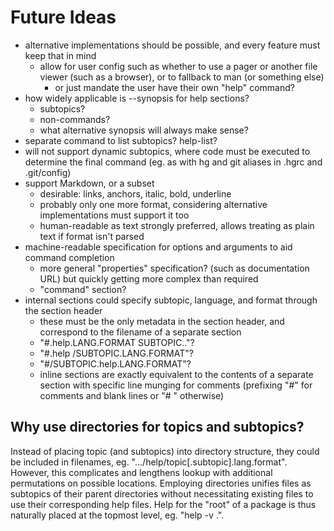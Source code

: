 Future Ideas
====

* alternative implementations should be possible, and every feature must keep that in mind
    * allow for user config such as whether to use a pager or another file viewer (such as a browser), or to fallback to man (or something else)
        * or just mandate the user have their own "help" command?
* how widely applicable is --synopsis for help sections?
    * subtopics?
    * non-commands?
    * what alternative synopsis will always make sense?
* separate command to list subtopics?  help-list?
* will not support dynamic subtopics, where code must be executed to determine the final command (eg. as with hg and git aliases in .hgrc and .git/config)
* support Markdown, or a subset
    * desirable: links, anchors, italic, bold, underline
    * probably only one more format, considering alternative implementations must support it too
    * human-readable as text strongly preferred, allows treating as plain text if format isn't parsed
* machine-readable specification for options and arguments to aid command completion
    * more general "properties" specification? (such as documentation URL) but quickly getting more complex than required
    * "command" section?
* internal sections could specify subtopic, language, and format through the section header
    * these must be the only metadata in the section header, and correspond to the filename of a separate section
    * "#.help.LANG.FORMAT SUBTOPIC.."?
    * "#.help /SUBTOPIC.LANG.FORMAT"?
    * "#/SUBTOPIC.help.LANG.FORMAT"?
    * inline sections are exactly equivalent to the contents of a separate section with specific line munging for comments (prefixing "#" for comments and blank lines or "# " otherwise)


Why use directories for topics and subtopics?
----

Instead of placing topic (and subtopics) into directory structure, they could be included in filenames, eg. ".../help/topic[.subtopic].lang.format".  However, this complicates and lengthens lookup with additional permutations on possible locations.  Employing directories unifies files as subtopics of their parent directories without necessitating existing files to use their corresponding help files.  Help for the "root" of a package is thus naturally placed at the topmost level, eg. "help -v .".
